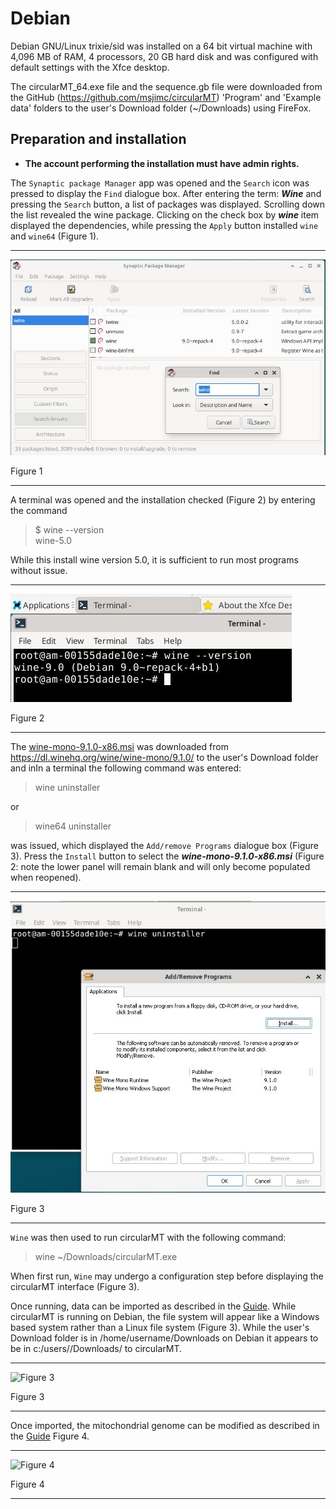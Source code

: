 # Debian 
Debian GNU/Linux trixie/sid was installed on a 64 bit virtual machine with 4,096 MB of RAM, 4 processors, 20 GB hard disk and was configured with default settings with the Xfce desktop.

The circularMT_64.exe file and the sequence.gb file were downloaded from the GitHub (https://github.com/msjimc/circularMT) 'Program' and 'Example data' folders to the user's Download folder (~/Downloads) using FireFox.

## Preparation and installation

* **The account performing the installation must have admin rights.**

The ```Synaptic package Manager``` app was opened and the ```Search``` icon was pressed to display the ```Find``` dialogue box. After entering the term: ***Wine*** and pressing the ```Search``` button, a list of packages was displayed. Scrolling down the list revealed the wine package.  Clicking on the check box by ***wine*** item displayed the dependencies, while pressing the ```Apply``` button installed ```wine``` and ```wine64``` (Figure 1).

<hr />

![Figure 1](images/debian_figure1.jpg)

Figure 1

<hr />

A terminal was opened and the installation checked (Figure 2) by entering the command

>$  wine --version  
wine-5.0

While this install wine version 5.0, it is sufficient to run most programs without issue. 

<hr />

![Figure 2](images/debian_figure2.jpg)

Figure 2

<hr />

The [wine-mono-9.1.0-x86.msi](https://dl.winehq.org/wine/wine-mono/9.1.0/wine-mono-9.1.0-x86.msi) was downloaded from https://dl.winehq.org/wine/wine-mono/9.1.0/ to the user's Download folder and inIn a terminal the following command was entered:

> wine uninstaller

or 

> wine64 uninstaller

was issued, which displayed the ```Add/remove Programs``` dialogue box (Figure 3). Press the ```Install``` button to select the ***wine-mono-9.1.0-x86.msi*** (Figure 2: note the lower panel will remain blank and will only become populated when reopened). 

<hr />

![Figure 3](images/debian_figure2a.jpg)

Figure 3

<hr />

```Wine``` was then used to run circularMT with the following command:

> wine ~/Downloads/circularMT.exe

When first run, ```Wine``` may undergo a configuration step before displaying the circularMT interface (Figure 3).

Once running, data can be imported as described in the [Guide](../Guide/README.md). While circularMT is running on Debian, the file system will appear like a Windows based system rather than a Linux file system (Figure 3). While the user's Download folder is in /home/username/Downloads on Debian it appears to be in c:/users/<username>/Downloads/ to circularMT.

<hr />

![Figure 3](images/openSUSE_figure3.jpg)

Figure 3

<hr />

Once imported, the mitochondrial genome can be modified as described in the [Guide](../Guide/README.md) Figure 4.

<hr />

![Figure 4](images/openSUSE_15.5_Leap-KDE.jpg)

Figure 4

<hr />

